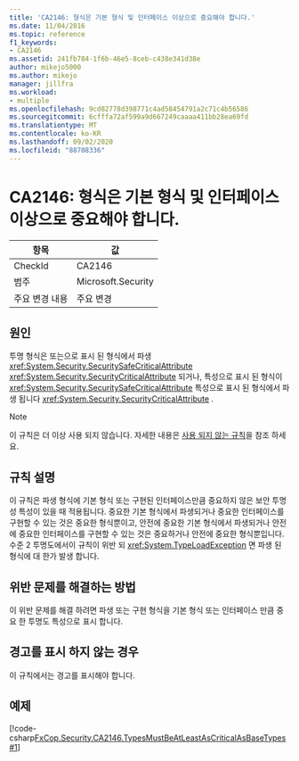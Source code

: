 ```yaml
---
title: 'CA2146: 형식은 기본 형식 및 인터페이스 이상으로 중요해야 합니다.'
ms.date: 11/04/2016
ms.topic: reference
f1_keywords:
- CA2146
ms.assetid: 241fb784-1f6b-46e5-8ceb-c438e341d38e
author: mikejo5000
ms.author: mikejo
manager: jillfra
ms.workload:
- multiple
ms.openlocfilehash: 9cd82778d398771c4ad58454791a2c71c4b56586
ms.sourcegitcommit: 6cfffa72af599a9d667249caaaa411bb28ea69fd
ms.translationtype: MT
ms.contentlocale: ko-KR
ms.lasthandoff: 09/02/2020
ms.locfileid: "88708336"
---
```

# <a name="ca2146-types-must-be-at-least-as-critical-as-their-base-types-and-interfaces"></a>CA2146: 형식은 기본 형식 및 인터페이스 이상으로 중요해야 합니다.

|항목|값|
|-|-|
|CheckId|CA2146|
|범주|Microsoft.Security|
|주요 변경 내용|주요 변경|

## <a name="cause"></a>원인
투명 형식은 또는으로 표시 된 형식에서 파생 <xref:System.Security.SecuritySafeCriticalAttribute> <xref:System.Security.SecurityCriticalAttribute> 되거나, 특성으로 표시 된 형식이 <xref:System.Security.SecuritySafeCriticalAttribute> 특성으로 표시 된 형식에서 파생 됩니다 <xref:System.Security.SecurityCriticalAttribute> .

> [!NOTE]
> 이 규칙은 더 이상 사용 되지 않습니다. 자세한 내용은 [사용 되지 않는 규칙](fxcop-rule-port-status.md#deprecated-rules)을 참조 하세요.

## <a name="rule-description"></a>규칙 설명
이 규칙은 파생 형식에 기본 형식 또는 구현된 인터페이스만큼 중요하지 않은 보안 투명성 특성이 있을 때 적용됩니다. 중요한 기본 형식에서 파생되거나 중요한 인터페이스를 구현할 수 있는 것은 중요한 형식뿐이고, 안전에 중요한 기본 형식에서 파생되거나 안전에 중요한 인터페이스를 구현할 수 있는 것은 중요하거나 안전에 중요한 형식뿐입니다. 수준 2 투명도에서이 규칙이 위반 되 <xref:System.TypeLoadException> 면 파생 된 형식에 대 한가 발생 합니다.

## <a name="how-to-fix-violations"></a>위반 문제를 해결하는 방법
이 위반 문제를 해결 하려면 파생 또는 구현 형식을 기본 형식 또는 인터페이스 만큼 중요 한 투명도 특성으로 표시 합니다.

## <a name="when-to-suppress-warnings"></a>경고를 표시 하지 않는 경우
이 규칙에서는 경고를 표시해야 합니다.

## <a name="example"></a>예제
[!code-csharp[FxCop.Security.CA2146.TypesMustBeAtLeastAsCriticalAsBaseTypes#1](../code-quality/codesnippet/CSharp/ca2146-types-must-be-at-least-as-critical-as-their-base-types-and-interfaces_1.cs)]
